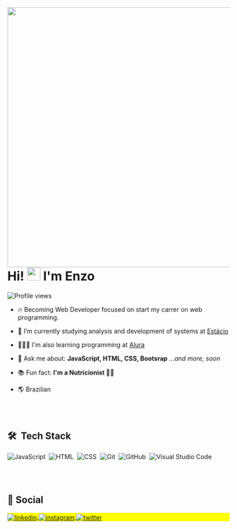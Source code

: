 <img align="right" height="590em" src="https://raw.githubusercontent.com/gist/enzomasuda/2126209c09f0b5d698d8cdb4b94d860b/raw/9f7a0bb84413ff2948cc9e7652cf62be8a622eb2/cardProfile.svg"/>

<h1 align="left">Hi! <img src="https://raw.githubusercontent.com/kaueMarques/kaueMarques/master/hi.gif" height="30px"> I'm Enzo </h1>

<p align="left"> <img src="https://komarev.com/ghpvc/?username=enzomasuda&color=yellow" alt="Profile views" /> </p>

- 🔥 Becoming Web Developer focused on start my carrer on web programming. 

- 🔭 I’m currently studying analysis and development of systems at [Estácio](https://estacio.br/)

- 👨🏻‍💻 I'm also learning programming at [Alura](https://www.alura.com.br)

- 💬 Ask me about: **JavaScript, HTML, CSS, Bootsrap** _...and more, soon_

- 📚 Fun fact: **I'm a Nutricionist 💪🏼**

- 🌎 Brazilian


<br><br>


## 🛠 &nbsp;Tech Stack

![JavaScript](https://img.shields.io/badge/-JavaScript-05122A?style=flat&logo=javascript)&nbsp;
![HTML](https://img.shields.io/badge/-HTML-05122A?style=flat&logo=HTML5)&nbsp;
![CSS](https://img.shields.io/badge/-CSS-05122A?style=flat&logo=CSS3&logoColor=1572B6)&nbsp;
![Git](https://img.shields.io/badge/-Git-05122A?style=flat&logo=git)&nbsp;
![GitHub](https://img.shields.io/badge/-GitHub-05122A?style=flat&logo=github)&nbsp;
![Visual Studio Code](https://img.shields.io/badge/-Visual%20Studio%20Code-05122A?style=flat&logo=visual-studio-code&logoColor=007ACC)&nbsp;

<!--
  ![Node.js](https://img.shields.io/badge/-Node.js-05122A?style=flat&logo=node.js)&nbsp;
  ![React](https://img.shields.io/badge/-React-05122A?style=flat&logo=react)&nbsp;
  ![Markdown](https://img.shields.io/badge/-Markdown-05122A?style=flat&logo=markdown)&nbsp;
  ![PostgreSQL](https://img.shields.io/badge/-PostgreSQL-05122A?style=flat&logo=postgresql)&nbsp;
  ![SQLite](https://img.shields.io/badge/-SQLite-05122A?style=flat&logo=sqlite)&nbsp;

  <br><br>

  ## ⚙️ &nbsp;GitHub Analytics

  <p align="left">
  <img width="530em" height="250" src="https://github-readme-stats.vercel.app/api/top-langs/?username=enzomasuda&layout=compact)](https://github.com/enzomasuda/github-   readme-stats"/>
-->

<br><br>

## 📲 Social

<p align="left" style="background:yellow">
  <a href="https://linkedin.com/in/enzo-masuda" target="_blank">
    <img align="center" src="https://img.shields.io/badge/-Enzo_Masuda-05122A?style=flat&logo=linkedin" alt="linkedin"/>
  </a>
  <a href="https://instagram.com/enzomasuda" target="_blank">
    <img align="center" src="https://img.shields.io/badge/-Enzo_Masuda-05122A?style=flat&logo=instagram" alt="instagram"/>
  </a>
  <a href="https://twitter.com/Enzo_Masuda" target="_blank">
  <img align="center" src="https://img.shields.io/badge/-Enzo_Masuda-05122A?style=flat&logo=twitter" alt="twitter"/>  
</a>
</p>

<br>
<!--
**enzomasuda/enzomasuda** is a  _special_  repository because its `README.md` (this file) appears on my GitHub profile.
-->

